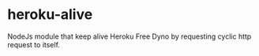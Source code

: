 # heroku-alive
NodeJs module that keep alive Heroku Free Dyno by requesting cyclic http request to itself.
